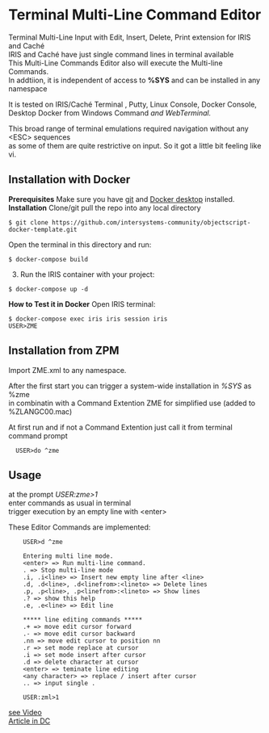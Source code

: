 # Terminal Multi-Line Command Editor #
Terminal Multi-Line Input with Edit, Insert, Delete, Print extension for IRIS and Caché   
IRIS and Caché have just single command lines in terminal available   
This Multi-Line Commands Editor also will execute the Multi-line Commands.  
In addtiion, it is independent of access to __%SYS__ and can be installed in any namespace   

It is tested on IRIS/Caché Terminal , Putty, Linux Console, Docker Console,   
Desktop Docker from Windows Command _and WebTerminal._  

This broad range of terminal emulations required navigation without any \<ESC> sequences   
as some of them are quite restrictive on input. So it got a little bit feeling like vi.  
## Installation with Docker ## 
__Prerequisites__
Make sure you have [git](https://git-scm.com/book/en/v2/Getting-Started-Installing-Git) and [Docker desktop](https://www.docker.com/products/docker-desktop) installed.  
__Installation__ 
Clone/git pull the repo into any local directory
```
$ git clone https://github.com/intersystems-community/objectscript-docker-template.git
```
Open the terminal in this directory and run:
```
$ docker-compose build
```
3. Run the IRIS container with your project:
```
$ docker-compose up -d
```
__How to Test it in Docker__
Open IRIS terminal:
```
$ docker-compose exec iris iris session iris
USER>ZME
```
## Installation from ZPM ##  
Import ZME.xml to any namespace.  

After the first start you can trigger a system-wide installation in _%SYS_ as %zme     
in combinatin with a Command Extention ZME for simplified use (added to %ZLANGC00.mac)   

At first run and if not a Command Extention just call it from terminal command prompt  
~~~  
  USER>do ^zme  
~~~
## Usage ##
at the prompt _USER:zme>1_   
enter commands as usual in terminal   
trigger execution by an empty line  with \<enter>  

These Editor Commands are implemented:  
~~~
    USER>d ^zme
 
    Entering multi line mode.
    <enter> => Run multi-line command.
    . => Stop multi-line mode
    .i, .i<line> => Insert new empty line after <line>
    .d, .d<line>, .d<linefrom>:<lineto> => Delete lines
    .p, .p<line>, .p<linefrom>:<lineto> => Show lines
    .? => show this help
    .e, .e<line> => Edit line

    ***** line editing commands *****
    .+ => move edit cursor forward
    .- => move edit cursor backward
    .nn => move edit cursor to position nn
    .r => set mode replace at cursor
    .i => set mode insert after cursor
    .d => delete character at cursor
    <enter> => teminate line editing
    <any character> => replace / insert after cursor
    .. => input single .

    USER:zml>1
~~~
[see Video](https://www.youtube.com/watch?v=vwE-agZxRW8)   
[Article in DC](https://community.intersystems.com/post/terminal-multi-line-command-editor)    
